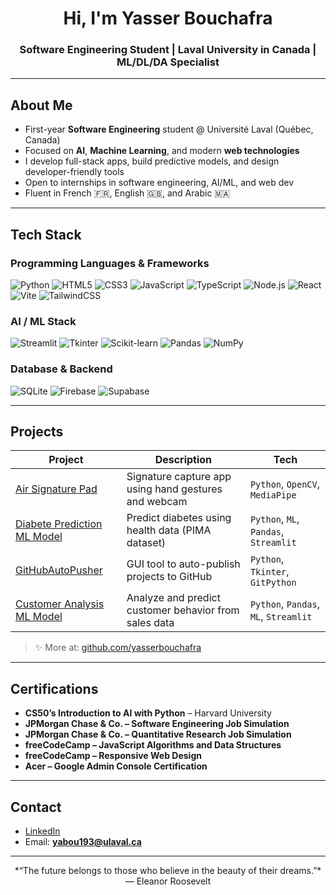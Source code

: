 <h1 align="center">Hi, I'm Yasser Bouchafra</h1>
<h3 align="center">Software Engineering Student | Laval University in Canada | ML/DL/DA Specialist</h3>

---

## About Me

- First-year **Software Engineering** student @ Université Laval (Québec, Canada)
- Focused on **AI**, **Machine Learning**, and modern **web technologies**
- I develop full-stack apps, build predictive models, and design developer-friendly tools
- Open to internships in software engineering, AI/ML, and web dev
- Fluent in French 🇫🇷, English 🇬🇧, and Arabic 🇲🇦

---

## Tech Stack

### Programming Languages & Frameworks
![Python](https://img.shields.io/badge/Python-3776AB?style=for-the-badge&logo=python&logoColor=white)
![HTML5](https://img.shields.io/badge/HTML5-E34F26?style=for-the-badge&logo=html5&logoColor=white)
![CSS3](https://img.shields.io/badge/CSS3-1572B6?style=for-the-badge&logo=css3&logoColor=white)
![JavaScript](https://img.shields.io/badge/JavaScript-F7DF1E?style=for-the-badge&logo=javascript&logoColor=black)
![TypeScript](https://img.shields.io/badge/TypeScript-3178C6?style=for-the-badge&logo=typescript&logoColor=white)
![Node.js](https://img.shields.io/badge/Node.js-339933?style=for-the-badge&logo=nodedotjs&logoColor=white)
![React](https://img.shields.io/badge/React-20232A?style=for-the-badge&logo=react&logoColor=61DAFB)
![Vite](https://img.shields.io/badge/Vite-646CFF?style=for-the-badge&logo=vite&logoColor=white)
![TailwindCSS](https://img.shields.io/badge/TailwindCSS-06B6D4?style=for-the-badge&logo=tailwindcss&logoColor=white)

### AI / ML Stack
![Streamlit](https://img.shields.io/badge/Streamlit-FF4B4B?style=for-the-badge&logo=streamlit&logoColor=white)
![Tkinter](https://img.shields.io/badge/Tkinter-FFB400?style=for-the-badge&logo=python&logoColor=white)
![Scikit-learn](https://img.shields.io/badge/Scikit--learn-F7931E?style=for-the-badge&logo=scikit-learn&logoColor=white)
![Pandas](https://img.shields.io/badge/Pandas-150458?style=for-the-badge&logo=pandas&logoColor=white)
![NumPy](https://img.shields.io/badge/Numpy-013243?style=for-the-badge&logo=numpy&logoColor=white)

### Database & Backend
![SQLite](https://img.shields.io/badge/SQLite-003B57?style=for-the-badge&logo=sqlite&logoColor=white)
![Firebase](https://img.shields.io/badge/Firebase-FFCA28?style=for-the-badge&logo=firebase&logoColor=black)
![Supabase](https://img.shields.io/badge/Supabase-3ECF8E?style=for-the-badge&logo=supabase&logoColor=white)

---

## Projects

| Project | Description | Tech |
|--------|-------------|------|
| [Air Signature Pad](https://github.com/yasserbouchafra/air-signature-pad) | Signature capture app using hand gestures and webcam | `Python`, `OpenCV`, `MediaPipe` |
| [Diabete Prediction ML Model](https://github.com/yasserbouchafra/Diabete-Prediction-ML-Model) | Predict diabetes using health data (PIMA dataset) | `Python`, `ML`, `Pandas`, `Streamlit` |
| [GitHubAutoPusher](https://github.com/yasserbouchafra/GithubAutoPusher) | GUI tool to auto-publish projects to GitHub | `Python`, `Tkinter`, `GitPython` |
| [Customer Analysis ML Model](https://github.com/yasserbouchafra/Customer-Analysis-ML-Model) | Analyze and predict customer behavior from sales data | `Python`, `Pandas`, `ML`, `Streamlit` |

> ✨ More at: [github.com/yasserbouchafra](https://github.com/yasserbouchafra?tab=repositories)

---

## Certifications

- **CS50’s Introduction to AI with Python** – Harvard University
- **JPMorgan Chase & Co. – Software Engineering Job Simulation**
- **JPMorgan Chase & Co. – Quantitative Research Job Simulation**
- **freeCodeCamp – JavaScript Algorithms and Data Structures**
- **freeCodeCamp – Responsive Web Design**
- **Acer – Google Admin Console Certification**

---

## Contact

- [LinkedIn](https://www.linkedin.com/in/yasser-bouchafra-b1b17b313/)
- Email: **yabou193@ulaval.ca**

---

<p align="center"> *“The future belongs to those who believe in the beauty of their dreams.”* — Eleanor Roosevelt</p>
